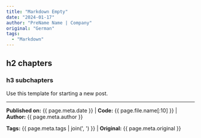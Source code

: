 ```yaml
---
title: "Markdown Empty"
date: "2024-01-17"
author: "PreName Name | Company"
original: "German"
tags:
  - "Markdown"
---
```


## h2 chapters
### h3 subchapters

Use this template for starting a new post.

---
**Published on:** {{ page.meta.date }} | **Code:** {{ page.file.name[:10] }}  | **Author:** {{ page.meta.author }}

**Tags:** {{ page.meta.tags | join(', ') }} | **Original:** {{ page.meta.original }}
